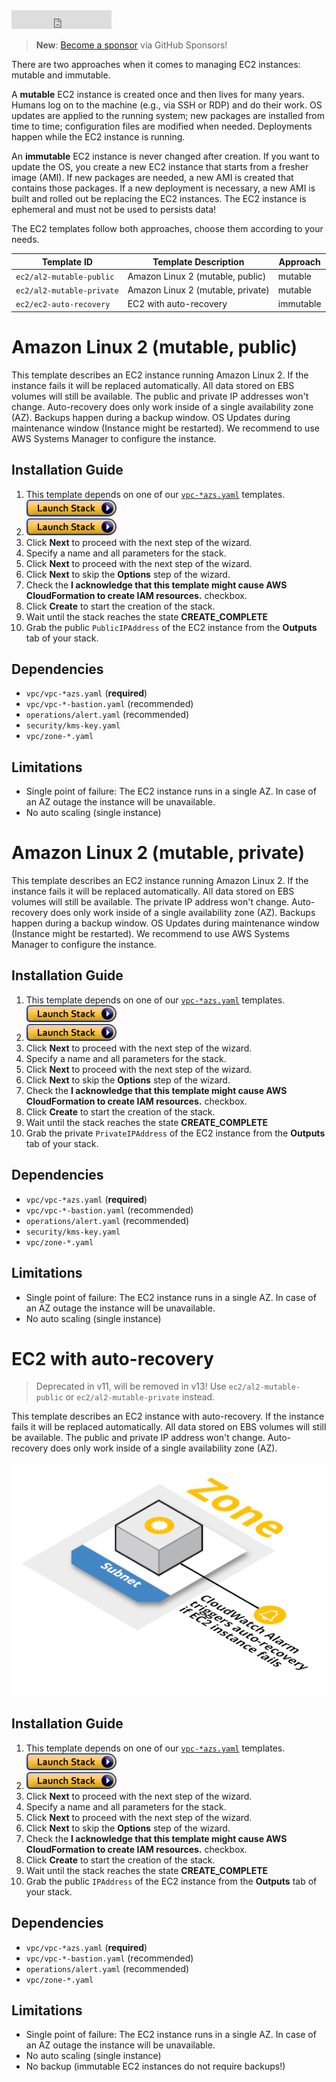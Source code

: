 <iframe src="https://ghbtns.com/github-btn.html?user=widdix&repo=aws-cf-templates&type=star&count=true&size=large" frameborder="0" scrolling="0" width="160px" height="30px"></iframe>

> **New**: [Become a sponsor](https://github.com/sponsors/widdix) via GitHub Sponsors!

There are two approaches when it comes to managing EC2 instances: mutable and immutable.

A **mutable** EC2 instance is created once and then lives for many years. Humans log on to the machine (e.g., via SSH or RDP) and do their work. OS updates are applied to the running system; new packages are installed from time to time; configuration files are modified when needed. Deployments happen while the EC2 instance is running.

An **immutable** EC2 instance is never changed after creation. If you want to update the OS, you create a new EC2 instance that starts from a fresher image (AMI). If new packages are needed, a new AMI is created that contains those packages. If a new deployment is necessary, a new AMI is built and rolled out be replacing the EC2 instances. The EC2 instance is ephemeral and must not be used to persists data!

The EC2 templates follow both approaches, choose them according to your needs.

| Template ID               | Template Description              | Approach |
| ------------------------- | --------------------------------- | --------- |
| `ec2/al2-mutable-public`  | Amazon Linux 2 (mutable, public)  | mutable   |
| `ec2/al2-mutable-private` | Amazon Linux 2 (mutable, private) | mutable   |
| `ec2/ec2-auto-recovery`   | EC2 with auto-recovery            | immutable |

# Amazon Linux 2 (mutable, public)
This template describes an EC2 instance running Amazon Linux 2. If the instance fails it will be replaced automatically. All data stored on EBS volumes will still be available. The public and private IP addresses won't change. Auto-recovery does only work inside of a single availability zone (AZ). Backups happen during a backup window. OS Updates during maintenance window (Instance might be restarted). We recommend to use AWS Systems Manager to configure the instance.

## Installation Guide
1. This template depends on one of our [`vpc-*azs.yaml`](./vpc/) templates. [![Launch Stack](./img/launch-stack.png)](https://console.aws.amazon.com/cloudformation/home#/stacks/create/review?templateURL=https://s3-eu-west-1.amazonaws.com/widdix-aws-cf-templates-releases-eu-west-1/__VERSION__/vpc/vpc-2azs.yaml&stackName=vpc)
1. [![Launch Stack](./img/launch-stack.png)](https://console.aws.amazon.com/cloudformation/home#/stacks/create/review?templateURL=https://s3-eu-west-1.amazonaws.com/widdix-aws-cf-templates-releases-eu-west-1/__VERSION__/ec2/al2-mutable-public.yaml&stackName=al2-mutable-public&param_ParentVPCStack=vpc)
1. Click **Next** to proceed with the next step of the wizard.
1. Specify a name and all parameters for the stack.
1. Click **Next** to proceed with the next step of the wizard.
1. Click **Next** to skip the **Options** step of the wizard.
1. Check the **I acknowledge that this template might cause AWS CloudFormation to create IAM resources.** checkbox.
1. Click **Create** to start the creation of the stack.
1. Wait until the stack reaches the state **CREATE_COMPLETE**
1. Grab the public `PublicIPAddress` of the EC2 instance from the **Outputs** tab of your stack.

## Dependencies
* `vpc/vpc-*azs.yaml` (**required**)
* `vpc/vpc-*-bastion.yaml` (recommended)
* `operations/alert.yaml` (recommended)
* `security/kms-key.yaml`
* `vpc/zone-*.yaml`

## Limitations
* Single point of failure: The EC2 instance runs in a single AZ. In case of an AZ outage the instance will be unavailable.
* No auto scaling (single instance)

# Amazon Linux 2 (mutable, private)
This template describes an EC2 instance running Amazon Linux 2. If the instance fails it will be replaced automatically. All data stored on EBS volumes will still be available. The private IP address won't change. Auto-recovery does only work inside of a single availability zone (AZ). Backups happen during a backup window. OS Updates during maintenance window (Instance might be restarted). We recommend to use AWS Systems Manager to configure the instance.

## Installation Guide
1. This template depends on one of our [`vpc-*azs.yaml`](./vpc/) templates. [![Launch Stack](./img/launch-stack.png)](https://console.aws.amazon.com/cloudformation/home#/stacks/create/review?templateURL=https://s3-eu-west-1.amazonaws.com/widdix-aws-cf-templates-releases-eu-west-1/__VERSION__/vpc/vpc-2azs.yaml&stackName=vpc)
1. [![Launch Stack](./img/launch-stack.png)](https://console.aws.amazon.com/cloudformation/home#/stacks/create/review?templateURL=https://s3-eu-west-1.amazonaws.com/widdix-aws-cf-templates-releases-eu-west-1/__VERSION__/ec2/al2-mutable-private.yaml&stackName=al2-mutable-private&param_ParentVPCStack=vpc)
1. Click **Next** to proceed with the next step of the wizard.
1. Specify a name and all parameters for the stack.
1. Click **Next** to proceed with the next step of the wizard.
1. Click **Next** to skip the **Options** step of the wizard.
1. Check the **I acknowledge that this template might cause AWS CloudFormation to create IAM resources.** checkbox.
1. Click **Create** to start the creation of the stack.
1. Wait until the stack reaches the state **CREATE_COMPLETE**
1. Grab the private `PrivateIPAddress` of the EC2 instance from the **Outputs** tab of your stack.

## Dependencies
* `vpc/vpc-*azs.yaml` (**required**)
* `vpc/vpc-*-bastion.yaml` (recommended)
* `operations/alert.yaml` (recommended)
* `security/kms-key.yaml`
* `vpc/zone-*.yaml`

## Limitations
* Single point of failure: The EC2 instance runs in a single AZ. In case of an AZ outage the instance will be unavailable.
* No auto scaling (single instance)

# EC2 with auto-recovery

> Deprecated in v11, will be removed in v13! Use `ec2/al2-mutable-public` or `ec2/al2-mutable-private` instead.

This template describes an EC2 instance with auto-recovery. If the instance fails it will be replaced automatically. All data stored on EBS volumes will still be available. The public and private IP address won't change. Auto-recovery does only work inside of a single availability zone (AZ).

![Architecture](./img/ec2-auto-recovery.png)

## Installation Guide
1. This template depends on one of our [`vpc-*azs.yaml`](./vpc/) templates. [![Launch Stack](./img/launch-stack.png)](https://console.aws.amazon.com/cloudformation/home#/stacks/create/review?templateURL=https://s3-eu-west-1.amazonaws.com/widdix-aws-cf-templates-releases-eu-west-1/__VERSION__/vpc/vpc-2azs.yaml&stackName=vpc)
1. [![Launch Stack](./img/launch-stack.png)](https://console.aws.amazon.com/cloudformation/home#/stacks/create/review?templateURL=https://s3-eu-west-1.amazonaws.com/widdix-aws-cf-templates-releases-eu-west-1/__VERSION__/ec2/ec2-auto-recovery.yaml&stackName=ec2-auto-recovery&param_ParentVPCStack=vpc)
1. Click **Next** to proceed with the next step of the wizard.
1. Specify a name and all parameters for the stack.
1. Click **Next** to proceed with the next step of the wizard.
1. Click **Next** to skip the **Options** step of the wizard.
1. Check the **I acknowledge that this template might cause AWS CloudFormation to create IAM resources.** checkbox.
1. Click **Create** to start the creation of the stack.
1. Wait until the stack reaches the state **CREATE_COMPLETE**
1. Grab the public `IPAddress` of the EC2 instance from the **Outputs** tab of your stack.

## Dependencies
* `vpc/vpc-*azs.yaml` (**required**)
* `vpc/vpc-*-bastion.yaml` (recommended)
* `operations/alert.yaml` (recommended)
* `vpc/zone-*.yaml`

## Limitations
* Single point of failure: The EC2 instance runs in a single AZ. In case of an AZ outage the instance will be unavailable.
* No auto scaling (single instance)
* No backup (immutable EC2 instances do not require backups!)
